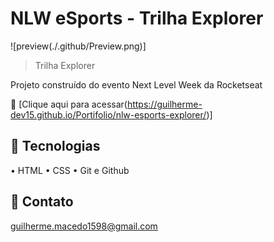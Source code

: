# NLW eSports - Trilha Explorer
![preview(./.github/Preview.png)]

> Trilha Explorer

Projeto construído do evento Next Level Week da Rocketseat

🔗 [Clique aqui para acessar(https://guilherme-dev15.github.io/Portifolio/nlw-esports-explorer/)]

## 🔨 Tecnologias
• HTML
• CSS
• Git e Github

## 📧 Contato

guilherme.macedo1598@gmail.com